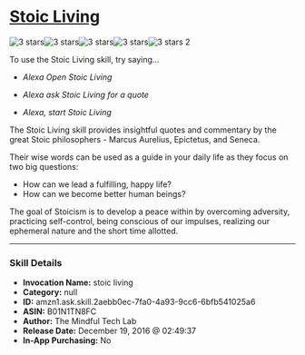 # [Stoic Living](http://alexa.amazon.com/#skills/amzn1.ask.skill.2aebb0ec-7fa0-4a93-9cc6-6bfb541025a6)
![3 stars](../../images/ic_star_black_18dp_1x.png)![3 stars](../../images/ic_star_black_18dp_1x.png)![3 stars](../../images/ic_star_black_18dp_1x.png)![3 stars](../../images/ic_star_border_black_18dp_1x.png)![3 stars](../../images/ic_star_border_black_18dp_1x.png) 2

To use the Stoic Living skill, try saying...

* *Alexa Open Stoic Living*

* *Alexa ask Stoic Living for a quote*

* *Alexa, start Stoic Living*

The Stoic Living skill provides insightful quotes and commentary by the great Stoic philosophers - Marcus Aurelius, Epictetus, and Seneca. 

Their wise words can be used as a guide in your daily life as they focus on two big questions:
- How can we lead a fulfilling, happy life?
- How can we become better human beings?

The goal of Stoicism is to develop a peace within by overcoming adversity, practicing self-control, being conscious of our impulses, realizing our ephemeral nature and the short time allotted.

***

### Skill Details

* **Invocation Name:** stoic living
* **Category:** null
* **ID:** amzn1.ask.skill.2aebb0ec-7fa0-4a93-9cc6-6bfb541025a6
* **ASIN:** B01N1TN8FC
* **Author:** The Mindful Tech Lab
* **Release Date:** December 19, 2016 @ 02:49:37
* **In-App Purchasing:** No
